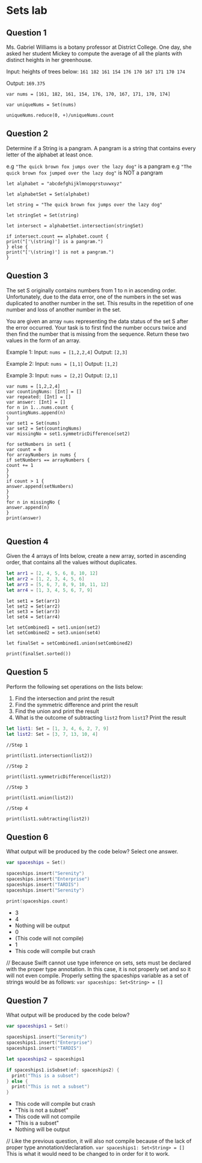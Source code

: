 # Sets lab

## Question 1

Ms. Gabriel Williams is a botany professor at District College. One day, she asked her student Mickey to compute the average of all the plants with distinct heights in her greenhouse.

Input: heights of trees below:
`161 182 161 154 176 170 167 171 170 174`

Output:
`169.375`

```
var nums = [161, 182, 161, 154, 176, 170, 167, 171, 170, 174]

var uniqueNums = Set(nums)

uniqueNums.reduce(0, +)/uniqueNums.count
```

## Question 2

Determine if a String is a pangram. A pangram is a string that contains every letter of the alphabet at least once.

 e.g `"The quick brown fox jumps over the lazy dog"` is a pangram
 e.g `"The quick brown fox jumped over the lazy dog"` is NOT a pangram

```
let alphabet = "abcdefghijklmnopqrstuvwxyz"

let alphabetSet = Set(alphabet)

let string = "The quick brown fox jumps over the lazy dog"

let stringSet = Set(string)

let intersect = alphabetSet.intersection(stringSet)

if intersect.count == alphabet.count {
print("['\(string)'] is a pangram.")
} else {
print("['\(string)'] is not a pangram.")
}
```
## Question 3

The set S originally contains numbers from 1 to n in ascending order. Unfortunately, due to the data error, one of the numbers in the set was duplicated to another number in the set. This results in the repetition of one number and loss of another number in the set.

You are given an array `nums` representing the data status of the set S after the error occurred. Your task is to first find the number occurs twice and then find the number that is missing from the sequence. Return these two values in the form of an array.

 Example 1:
 Input: `nums = [1,2,2,4]`
 Output: `[2,3]`

 Example 2:
 Input: `nums = [1,1]`
 Output: `[1,2]`

 Example 3:
 Input: `nums = [2,2]`
 Output: `[2,1]`
```
var nums = [1,2,2,4]
var countingNums: [Int] = []
var repeated: [Int] = []
var answer: [Int] = []
for n in 1...nums.count {
countingNums.append(n)
}
var set1 = Set(nums)
var set2 = Set(countingNums)
var missingNo = set1.symmetricDifference(set2)

for setNumbers in set1 {
var count = 0
for arrayNumbers in nums {
if setNumbers == arrayNumbers {
count += 1
}
}
if count > 1 {
answer.append(setNumbers)
}
}
for n in missingNo {
answer.append(n)
}
print(answer)


```
## Question 4

Given the 4 arrays of Ints below, create a new array, sorted in ascending order, that contains all the values without duplicates.

```swift
let arr1 = [2, 4, 5, 6, 8, 10, 12]
let arr2 = [1, 2, 3, 4, 5, 6]
let arr3 = [5, 6, 7, 8, 9, 10, 11, 12]
let arr4 = [1, 3, 4, 5, 6, 7, 9]
```
```
let set1 = Set(arr1)
let set2 = Set(arr2)
let set3 = Set(arr3)
let set4 = Set(arr4)

let setCombined1 = set1.union(set2)
let setCombined2 = set3.union(set4)

let finalSet = setCombined1.union(setCombined2)

print(finalSet.sorted())
```

## Question 5

Perform the following set operations on the lists below:

1. Find the intersection and print the result
2. Find the symmetric difference and print the result
3. Find the union and print the result
4. What is the outcome of subtracting `list2` from `list1`? Print the result

```swift
let list1: Set = [1, 3, 4, 6, 2, 7, 9]
let list2: Set = [3, 7, 13, 10, 4]
```
```
//Step 1

print(list1.intersection(list2))

//Step 2

print(list1.symmetricDifference(list2))

//Step 3

print(list1.union(list2))

//Step 4

print(list1.subtracting(list2))
```

## Question 6

What output will be produced by the code below? Select one answer.

```swift
var spaceships = Set()

spaceships.insert("Serenity")
spaceships.insert("Enterprise")
spaceships.insert("TARDIS")
spaceships.insert("Serenity")

print(spaceships.count)
```

- 3 
- 4
- Nothing will be output
- 0
- (This code will not compile)
- 1
- This code will compile but crash

//
Because Swift cannot use type inference on sets, sets must be declared with the proper type annotation. In this case, it is not properly set and so it will not even compile. Properly setting the spaceships variable as a set of strings would be as follows: 
`var spaceships: Set<String> = []`
## Question 7

What output will be produced by the code below?

```swift
var spaceships1 = Set()

spaceships1.insert("Serenity")
spaceships1.insert("Enterprise")
spaceships1.insert("TARDIS")

let spaceships2 = spaceships1

if spaceships1.isSubset(of: spaceships2) {
  print("This is a subset")
} else {
  print("This is not a subset")
}
```

- This code will compile but crash
- "This is not a subset"
- This code will not compile
- "This is a subset"
- Nothing will be output

// Like the previous question, it will also not compile because of the lack of proper type annotation/declaration. 
`var spaceships1: Set<String> = []` 
This is what it would need to be changed to in order for it to work.
